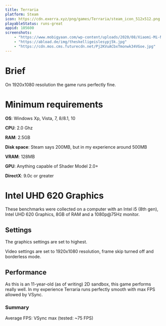 ```yaml
---
title: Terraria
platform: Steam
icon: https://cdn.exerra.xyz/png/games/Terraria/steam_icon_512x512.png
playableStatus: runs-great
appid: 105600
screenshots: 
    - "https://www.mobigyaan.com/wp-content/uploads/2020/08/Xiaomi-Mi-Notebook-14-Review-Performance-Benchmarks-Gaming-19.jpg"
    - "https://abload.de/img/theskelligeislesypj5k.jpg"
    - "https://cdn.mos.cms.futurecdn.net/Pj2KVuACbxTmonwk34VGoe.jpg"
---
```


# Brief

On 1920x1080 resolution the game runs perfectly fine.

# Minimum requirements

**OS**: Windows Xp, Vista, 7, 8/8.1, 10

**CPU**: 2.0 Ghz

**RAM**: 2.5GB

**Disk space**: Steam says 200MB, but in my experience around 500MB

**VRAM**: 128MB

**GPU**: Anything capable of Shader Model 2.0+

**DirectX**: 9.0c or greater

# Intel UHD 620 Graphics

These benchmarks were collected on a computer with an Intel i5 (8th gen), Intel UHD 620 Graphics, 8GB of RAM and a 1080p@75Hz monitor.

## Settings

The graphics settings are set to highest.

Video settings are set to 1920x1080 resolution, frame skip turned off and borderless mode.

## Performance

As this is an 11-year-old (as of writing) 2D sandbox, this game performs really well. In my experience Terraria runs perfectly smooth with max FPS allowed by VSync.

### Summary

Average FPS: VSync max (tested: ~75 FPS)